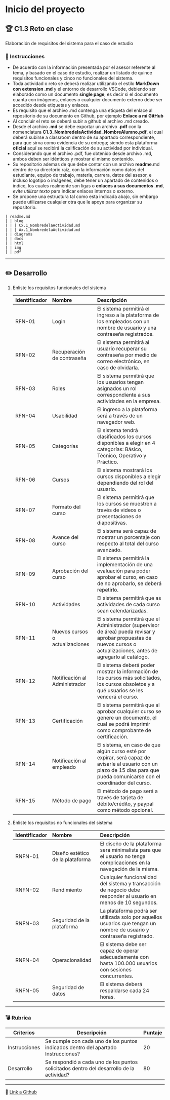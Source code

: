 # Inicio del proyecto

## :trophy: C1.3 Reto en clase

Elaboración de requisitos del sistema para el caso de estudio

### :blue_book: Instrucciones

- De acuerdo con la información presentada por el asesor referente al tema, y basado en el caso de estudio, realizar un listado de quince requisitos funcionales y cinco no funcionales del sistema.
- Toda actividad o reto se deberá realizar utilizando el estilo **MarkDown con extension .md** y el entorno de desarrollo VSCode, debiendo ser elaborado como un documento **single page**, es decir si el documento cuanta con imágenes, enlaces o cualquier documento externo debe ser accedido desde etiquetas y enlaces.
- Es requisito que el archivo .md contenga una etiqueta del enlace al repositorio de su documento en Github, por ejemplo **Enlace a mi GitHub**
- Al concluir el reto se deberá subir a github el archivo .md creado.
- Desde el archivo **.md** se debe exportar un archivo **.pdf** con la nomenclatura **C1.3_NombredelaActividad_NombreAlumno.pdf**, el cual deberá subirse a classroom dentro de su apartado correspondiente, para que sirva como evidencia de su entrega; siendo esta plataforma **oficial** aquí se recibirá la calificación de su actividad por individual.
- Considerando que el archivo .pdf, fue obtenido desde archivo .md, ambos deben ser idénticos y mostrar el mismo contenido.
- Su repositorio ademas de que debe contar con un archivo **readme**.md dentro de su directorio raíz, con la información como datos del estudiante, equipo de trabajo, materia, carrera, datos del asesor, e incluso logotipo o imágenes, debe tener un apartado de contenidos o indice, los cuales realmente son ligas o **enlaces a sus documentos .md**, _evite utilizar texto_ para indicar enlaces internos o externo.
- Se propone una estructura tal como esta indicada abajo, sin embargo puede utilizarse cualquier otra que le apoye para organizar su repositorio.

```
| readme.md
| | blog
| | | Cx.1_NombredelaActividad.md
| | | Ax.1_NombredelaActividad.md
| | diagrams
| | docs
| | html
| | img
| | pdf    
```

___

## :pencil2: Desarrollo

1. Enliste los requisitos funcionales del sistema
   
    Identificador | Nombre | Descripción
    :--|:--|:--
    RFN-01|Login|El sistema permitirá el ingreso a la plataforma de los empleados con un nombre de usuario y una contraseña registrados.
    RFN-02|Recuperación de contraseña|El sistema permitirá al usuario recuperar su contraseña por medio de correo electrónico, en caso de olvidarla.
    RFN-03|Roles|El sistema permitirá que los usuarios tengan asignados un rol correspondiente a sus actividades en la empresa.
    RFN-04|Usabilidad|El ingreso a la plataforma será a través de un navegador web.
    RFN-05|Categorías|El sistema tendrá clasificados los cursos disponibles a elegir en 4 categorías: Básico, Técnico, Operativo y Práctico.
    RFN-06|Cursos|El sistema mostrará los cursos disponibles a elegir dependiendo del rol del usuario.
    RFN-07|Formato del curso|El sistema permitirá que los cursos se muestren a través de videos o presentaciones de diapositivas.
    RFN-08|Avance del curso|El sistema será capaz de mostrar un porcentaje con respecto al total del curso avanzado.
    RFN-09|Aprobación del curso|El sistema permitirá la implementación de una evaluación para poder aprobar el curso, en caso de no aprobarlo, se deberá repetirlo.
    RFN-10|Actividades|El sistema permitirá que as actividades de cada curso sean calendarizadas.
    RFN-11|Nuevos cursos o actualizaciones|El sistema permitirá que el Administrador (supervisor de área) pueda revisar y aprobar propuestas de nuevos cursos o actualizaciones, antes de agregarlo al catálogo.
    RFN-12|Notificación al Administrador|El sistema deberá poder mostrar la información de los cursos más solicitados, los cursos obsoletos y a qué usuarios se les vencerá el curso.
    RFN-13|Certificación|El sistema permitirá que al aprobar cualquier curso se genere un documento, el cual se podrá imprimir como comprobante de certificación.
    RFN-14|Notificación al empleado|El sistema, en caso de que algún curso esté por expirar, será capaz de avisarle al usuario con un plazo de 15 días para que pueda comunicarse con el coordinador del curso. 
    RFN-15|Método de pago|El método de pago será a través de tarjeta de débito/crédito, y paypal como método opcional.

 
2. Enliste los requisitos no funcionales del sistema
   
    Identificador | Nombre | Descripción
    :--|:--|:--
    RNFN-01|Diseño estético de la plataforma|El diseño de la plataforma será minimalista para que el usuario no tenga complicaciones en la navegación de la misma.
    RNFN-02|Rendimiento|Cualquier funcionalidad del sistema y transacción de negocio debe responder al usuario en menos de 10 segundos.
    RNFN-03|Seguridad de la plataforma|La plataforma podrá ser utilizada solo por aquellos usuarios que tengan un nombre de usuario y contraseña registrado.
    RNFN-04|Operacionalidad|El sistema debe ser capaz de operar adecuadamente con hasta 100.000 usuarios con sesiones concurrentes.
    RNFN-05|Seguridad de datos|El sistema deberá respaldarse cada 24 horas.

___

### :bomb: Rubrica

| Criterios     | Descripción                                                                                  | Puntaje |
| ------------- | -------------------------------------------------------------------------------------------- | ------- |
| Instrucciones | Se cumple con cada uno de los puntos indicados dentro del apartado Instrucciones?            | 20 |
| Desarrollo    | Se respondió a cada uno de los puntos solicitados dentro del desarrollo de la actividad?     | 80      |

---

:file_folder: [Link a Github](https://github.com/GustavoValadez/Analisis-Avanzado-Software)

































